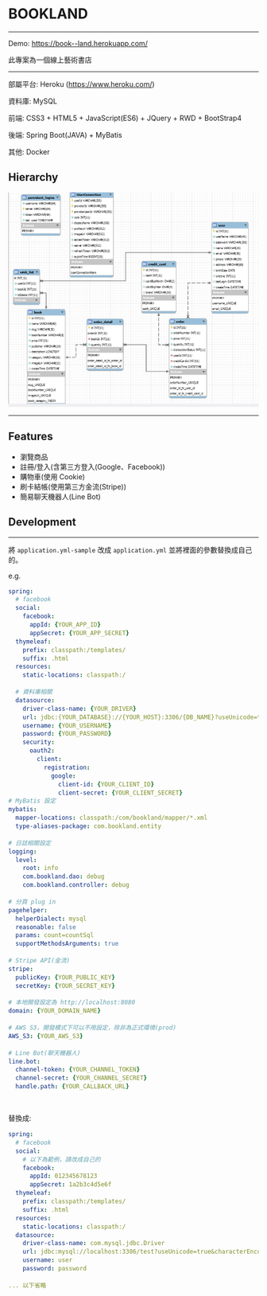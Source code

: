 # BOOKLAND

---
Demo: https://book--land.herokuapp.com/

此專案為一個線上藝術書店

---

部屬平台: Heroku (https://www.heroku.com/)

資料庫: MySQL

前端: CSS3 + HTML5 + JavaScript(ES6) + JQuery + RWD + BootStrap4

後端: Spring Boot(JAVA) + MyBatis

其他: Docker

## Hierarchy
![img.png](hierarchy.png)

---

## Features
- 瀏覽商品
- 註冊/登入(含第三方登入(Google、Facebook))
- 購物車(使用 Cookie)
- 刷卡結帳(使用第三方金流(Stripe))
- 簡易聊天機器人(Line Bot) 


## Development

---

將 `application.yml-sample` 改成 `application.yml` 並將裡面的參數替換成自己的。

e.g.
```yaml
spring:
  # facebook
  social:
    facebook:
      appId: {YOUR_APP_ID}
      appSecret: {YOUR_APP_SECRET}
  thymeleaf:
    prefix: classpath:/templates/
    suffix: .html
  resources:
    static-locations: classpath:/
  
  # 資料庫相關
  datasource:
    driver-class-name: {YOUR_DRIVER}
    url: jdbc:{YOUR_DATABASE}://{YOUR_HOST}:3306/{DB_NAME}?useUnicode=true&characterEncoding=UTF-8
    username: {YOUR_USERNAME}
    password: {YOUR_PASSWORD}
    security:
      oauth2:
        client:
          registration:
            google:
              client-id: {YOUR_CLIENT_ID}
              client-secret: {YOUR_CLIENT_SECRET}
# MyBatis 設定
mybatis:
  mapper-locations: classpath:/com/bookland/mapper/*.xml
  type-aliases-package: com.bookland.entity

# 日誌相關設定
logging:
  level:
    root: info
    com.bookland.dao: debug
    com.bookland.controller: debug

# 分頁 plug in
pagehelper:
  helperDialect: mysql
  reasonable: false
  params: count=countSql
  supportMethodsArguments: true

# Stripe API(金流)
stripe:
  publicKey: {YOUR_PUBLIC_KEY}
  secretKey: {YOUR_SECRET_KEY}

# 本地開發設定為 http://localhost:8080
domain: {YOUR_DOMAIN_NAME}

# AWS S3，開發模式下可以不用設定，除非為正式環境(prod)
AWS_S3: {YOUR_AWS_S3}

# Line Bot(聊天機器人)
line.bot:
  channel-token: {YOUR_CHANNEL_TOKEN}
  channel-secret: {YOUR_CHANNEL_SECRET}
  handle.path: {YOUR_CALLBACK_URL}
```

<br>

替換成:
```yaml
spring:
  # facebook
  social:
    # 以下為範例，請改成自己的
    facebook:
      appId: 012345678123
      appSecret: 1a2b3c4d5e6f
  thymeleaf:
    prefix: classpath:/templates/
    suffix: .html
  resources:
    static-locations: classpath:/
  datasource:
    driver-class-name: com.mysql.jdbc.Driver
    url: jdbc:mysql://localhost:3306/test?useUnicode=true&characterEncoding=UTF-8
    username: user
    password: password

... 以下省略
```
